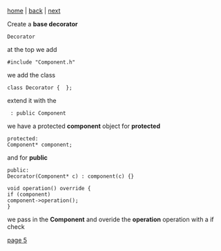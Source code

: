 [home](./page01.md) | [back](./page03.md) | [next](./page03.md)

Create a **base decorator**
```
Decorator
```
at the top we add
```
#include "Component.h"
```
we add the class
```
class Decorator {  };
```
extend it with the
```
 : public Component
```
we have a protected **component** object for **protected**
```
protected:
Component* component;
```
and for **public**
```
public:
Decorator(Component* c) : component(c) {}

void operation() override {
if (component)
component->operation();
}
```
we pass in the **Component** and overide the **operation** operation with a if check



[page 5](./page05.md)

